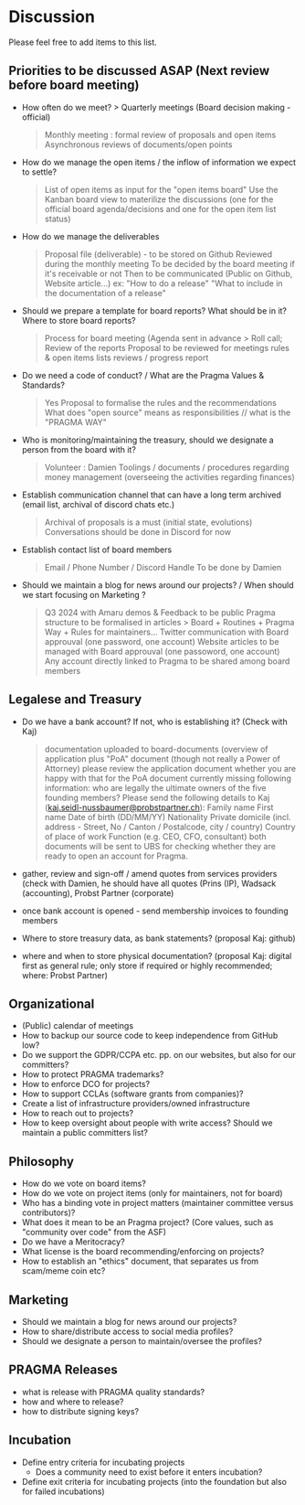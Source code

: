 # Discussion

Please feel free to add items to this list.

## Priorities to be discussed ASAP (Next review before board meeting)
- How often do we meet? > Quarterly meetings (Board decision making -official)
  > Monthly meeting : formal review of proposals and open items
  > Asynchronous reviews of documents/open points
  
- How do we manage the open items / the inflow of information we expect to settle?
  > List of open items as input for the "open items board"
  > Use the Kanban board view to materilize the discussions (one for the official board agenda/decisions and one for the open item list status)

- How do we manage the deliverables
  > Proposal file (deliverable) - to be stored on Github
  > Reviewed during the monthly meeting
  > To be decided by the board meeting if it's receivable or not
  > Then to be communicated (Public on Github, Website article...)
  > ex: "How to do a release" "What to include in the documentation of a release" 

- Should we prepare a template for board reports? What should be in it? Where to store board reports?
  > Process for board meeting (Agenda sent in advance > Roll call; Review of the reports 
  > Proposal to be reviewed for meetings rules & open items lists reviews / progress report 
  
- Do we need a code of conduct? / What are the Pragma Values & Standards?
  > Yes
  > Proposal to formalise the rules and the recommendations
  > What does "open source" means as responsibilities // what is the "PRAGMA WAY"
 
- Who is monitoring/maintaining the treasury, should we designate a person from the board with it?
  > Volunteer : Damien
  > Toolings / documents / procedures regarding money management (overseeing the activities regarding finances)
  
- Establish communication channel that can have a long term archived (email list, archival of discord chats etc.)
  > Archival of proposals is a must (initial state, evolutions)
  > Conversations should be done in Discord for now

- Establish contact list of board members
  > Email / Phone Number / Discord Handle
  > To be done by Damien 
  
- Should we maintain a blog for news around our projects? / When should we start focusing on Marketing ?
  > Q3 2024 with Amaru demos & Feedback to be public
  > Pragma structure to be formalised in articles > Board + Routines + Pragma Way + Rules for maintainers...
  > Twitter communication with Board approuval (one password, one account)
  > Website articles to be managed with Board approuval (one passoword, one account)
  > Any account directly linked to Pragma to be shared among board members 
  

## Legalese and Treasury
- Do we have a bank account? If not, who is establishing it? (Check with Kaj)
  > documentation uploaded to board-documents (overview of application plus "PoA" document (though not really a Power of Attorney)
  > please review the application document whether you are happy with that
  > for the PoA document currently missing following information: who are legally the ultimate owners of the five founding members? Please send the following details to Kaj (kaj.seidl-nussbaumer@probstpartner.ch):
    > Family name
    > First name
    > Date of birth (DD/MM/YY)
    > Nationality
    > Private domicile (incl. address - Street, No / Canton / Postalcode, city / country)
    > Country of place of work
    > Function (e.g. CEO, CFO, consultant)
  > both documents will be sent to UBS for checking whether they are ready to open an account for Pragma.

- gather, review and sign-off / amend quotes from services providers (check with Damien, he should have all quotes (Prins (IP), Wadsack (accounting), Probst Partner (corporate)
- once bank account is opened - send membership invoices to founding members
- Where to store treasury data, as bank statements? (proposal Kaj: github)
- where and when to store physical documentation? (proposal Kaj: digital first as general rule; only store if required or highly recommended; where: Probst Partner)

## Organizational
- (Public) calendar of meetings
- How to backup our source code to keep independence from GitHub low?
- Do we support the GDPR/CCPA etc. pp. on our websites, but also for our committers?
- How to protect PRAGMA trademarks?
- How to enforce DCO for projects?
- How to support CCLAs (software grants from companies)?
- Create a list of infrastructure providers/owned infrastructure
- How to reach out to projects?
- How to keep oversight about people with write access? Should we maintain a public committers list?

## Philosophy

- How do we vote on board items?
- How do we vote on project items (only for maintainers, not for board)
- Who has a binding vote in project matters (maintainer committee versus contributors)?
- What does it mean to be an Pragma project? (Core values, such as "community over code" from the ASF)
- Do we have a Meritocracy?
- What license is the board recommending/enforcing on projects?
- How to establish an "ethics" document, that separates us from scam/meme coin etc?

## Marketing

- Should we maintain a blog for news around our projects?
- How to share/distribute access to social media profiles?
- Should we designate a person to maintain/oversee the profiles?

## PRAGMA Releases

- what is release with PRAGMA quality standards?
- how and where to release?
- how to distribute signing keys?

## Incubation

- Define entry criteria for incubating projects
  - Does a community need to exist before it enters incubation?
- Define exit criteria for incubating projects (into the foundation but also for failed incubations)
